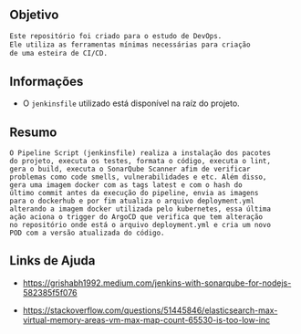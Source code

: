 ## Objetivo

```bash
Este repositório foi criado para o estudo de DevOps.
Ele utiliza as ferramentas mínimas necessárias para criação
de uma esteira de CI/CD.
```

## Informações

- O `jenkinsfile` utilizado está disponível na raíz do projeto.

## Resumo

    O Pipeline Script (jenkinsfile) realiza a instalação dos pacotes
    do projeto, executa os testes, formata o código, executa o lint,
    gera o build, executa o SonarQube Scanner afim de verificar
    problemas como code smells, vulnerabilidades e etc. Além disso,
    gera uma imagem docker com as tags latest e com o hash do
    último commit antes da execução do pipeline, envia as imagens
    para o dockerhub e por fim atualiza o arquivo deployment.yml
    alterando a imagem docker utilizada pelo kubernetes, essa última
    ação aciona o trigger do ArgoCD que verifica que tem alteração
    no repositório onde está o arquivo deployment.yml e cria um novo
    POD com a versão atualizada do código.

## Links de Ajuda

- https://grishabh1992.medium.com/jenkins-with-sonarqube-for-nodejs-582385f5f076

- https://stackoverflow.com/questions/51445846/elasticsearch-max-virtual-memory-areas-vm-max-map-count-65530-is-too-low-inc
